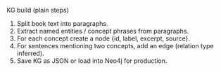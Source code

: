 KG build (plain steps)
1. Split book text into paragraphs.
2. Extract named entities / concept phrases from paragraphs.
3. For each concept create a node {id, label, excerpt, source}.
4. For sentences mentioning two concepts, add an edge (relation type inferred).
5. Save KG as JSON or load into Neo4j for production.
